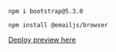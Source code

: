```
npm i bootstrap@5.3.0
```

```
npm install @emailjs/browser

```

[Deploy preview here](marin-portfolio-website.netlify.app)